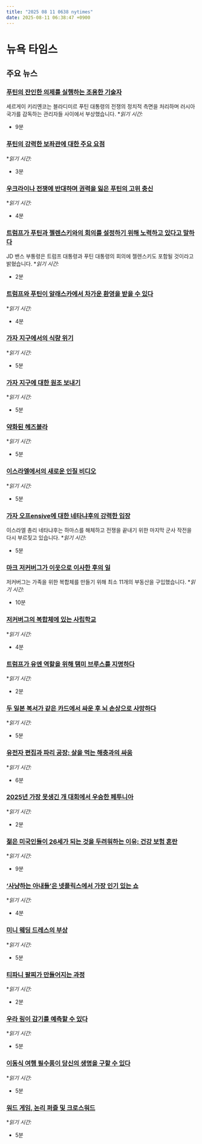 ```yaml
---
title: "2025 08 11 0638 nytimes"
date: 2025-08-11 06:38:47 +0900
---
```


# 뉴욕 타임스
## 주요 뉴스

### [푸틴의 잔인한 의제를 실행하는 조용한 기술자](https://www.nytimes.com/2025/08/10/world/europe/putin-russia-ukraine-war-sergei-kiriyenko.html)
 세르게이 키리옌코는 블라디미르 푸틴 대통령의 전쟁의 정치적 측면을 처리하며 러시아 국가를 감독하는 관리자들 사이에서 부상했습니다. **읽기 시간:*
 * 9분
### [푸틴의 강력한 보좌관에 대한 주요 요점](https://www.nytimes.com/2025/08/10/world/europe/russia-putin-kiriyenko-takeaways.html)
 **읽기 시간:*
 * 3분
### [우크라이나 전쟁에 반대하며 권력을 잃은 푸틴의 고위 충신](https://www.nytimes.com/2025/08/10/world/europe/putin-russia-ukraine-war-dmitri-kozak.html)
 **읽기 시간:*
 * 4분
### [트럼프가 푸틴과 젤렌스키와의 회의를 설정하기 위해 노력하고 있다고 말하다](https://www.nytimes.com/live/2025/08/10/us/trump-news)
 JD 밴스 부통령은 트럼프 대통령과 푸틴 대통령의 회의에 젤렌스키도 포함될 것이라고 밝혔습니다. **읽기 시간:*
 * 2분
### [트럼프와 푸틴이 알래스카에서 차가운 환영을 받을 수 있다](https://www.nytimes.com/2025/08/10/us/politics/trump-putin-alaska-reaction.html)
 **읽기 시간:*
 * 4분
### [가자 지구에서의 식량 위기](https://www.nytimes.com/article/israel-gaza-aid.html)
 **읽기 시간:*
 * 5분
### [가자 지구에 대한 원조 보내기](https://www.nytimes.com/2025/08/08/world/middleeast/gaza-hunger-israel-aid.html)
 **읽기 시간:*
 * 5분
### [약화된 헤즈볼라](https://www.nytimes.com/2025/08/04/world/middleeast/hezbollah-weapons-lebanon.html)
 **읽기 시간:*
 * 5분
### [이스라엘에서의 새로운 인질 비디오](https://www.nytimes.com/2025/08/02/world/europe/new-hostage-videos-sow-fear-and-horror-in-israel.html)
 **읽기 시간:*
 * 5분
### [가자 오프ensive에 대한 네타냐후의 강력한 입장](https://www.nytimes.com/2025/08/10/world/middleeast/smotrich-israel-gaza-takeover-netanyahu.html)
 이스라엘 총리 네타냐후는 하마스를 해체하고 전쟁을 끝내기 위한 마지막 군사 작전을 다시 부르짖고 있습니다. **읽기 시간:*
 * 5분
### [마크 저커버그가 이웃으로 이사한 후의 일](https://www.nytimes.com/2025/08/10/us/mark-zuckerberg-palo-alto.html)
 저커버그는 가족을 위한 복합체를 만들기 위해 최소 11개의 부동산을 구입했습니다. **읽기 시간:*
 * 10분
### [저커버그의 복합체에 있는 사립학교](https://www.nytimes.com/2025/08/10/us/zuckerberg-compound-palo-alto-school.html)
 **읽기 시간:*
 * 4분
### [트럼프가 유엔 역할을 위해 탬미 브루스를 지명하다](https://www.nytimes.com/2025/08/10/us/politics/trump-tammy-bruce-un-nomination.html)
 **읽기 시간:*
 * 2분
### [두 일본 복서가 같은 카드에서 싸운 후 뇌 손상으로 사망하다](https://www.nytimes.com/athletic/6545148/2025/08/10/japan-boxers-deaths/)
 **읽기 시간:*
 * 5분
### [유전자 편집과 파리 공장: 살을 먹는 해충과의 싸움](https://www.nytimes.com/2025/08/09/us/screwworm-cattle-gene-editing.html)
 **읽기 시간:*
 * 6분
### [2025년 가장 못생긴 개 대회에서 우승한 페투니아](https://www.nytimes.com/2025/08/09/us/worlds-ugliest-dog-2025-winner.html)
 **읽기 시간:*
 * 2분
### [젊은 미국인들이 26세가 되는 것을 두려워하는 이유: 건강 보험 혼란](https://www.nytimes.com/2025/08/09/health/young-adults-health-insurance-26.html)
 **읽기 시간:*
 * 9분
### [‘사냥하는 아내들’은 넷플릭스에서 가장 인기 있는 쇼](https://www.nytimes.com/2025/08/08/style/hunting-wives-netflix.html)
 **읽기 시간:*
 * 4분
### [미니 웨딩 드레스의 부상](https://www.nytimes.com/2025/08/07/fashion/weddings/mini-wedding-dresses-bridal.html)
 **읽기 시간:*
 * 5분
### [티파니 팔찌가 만들어지는 과정](https://www.nytimes.com/2025/08/09/t-magazine/tiffany-wings-bracelet.html)
 **읽기 시간:*
 * 2분
### [우라 링이 감기를 예측할 수 있다](https://www.nytimes.com/wirecutter/reviews/oura-ring-sleep-tracker/)
 **읽기 시간:*
 * 5분
### [이동식 여행 필수품이 당신의 생명을 구할 수 있다](https://www.nytimes.com/wirecutter/reviews/advice-travel-carbon-monoxide-detector/)
 **읽기 시간:*
 * 5분
### [워드 게임, 논리 퍼즐 및 크로스워드](https://www.nytimes.com/crosswords)
 **읽기 시간:*
 * 5분